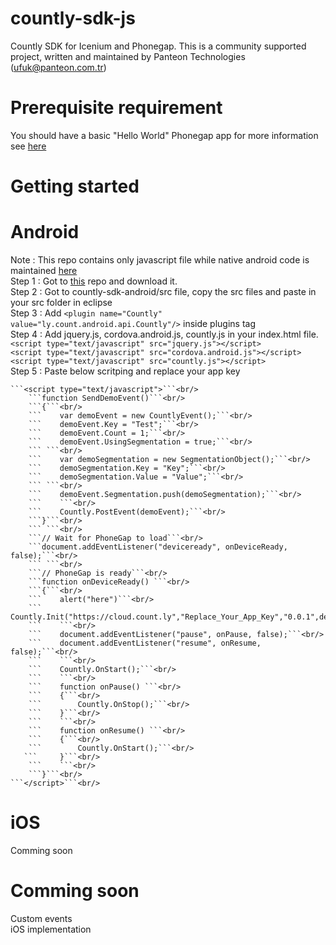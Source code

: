 countly-sdk-js
==============

Countly SDK for Icenium and Phonegap. This is a community supported project, 
written and maintained by Panteon Technologies (ufuk@panteon.com.tr)

Prerequisite requirement
==============
You should have a basic "Hello World" Phonegap app for more information see <a href="http://docs.phonegap.com/en/edge/guide_platforms_index.md.html"> here </a>

Getting started 
==============

Android 
==============
Note : This repo contains only javascript file while native android code is maintained <a href="https://github.com/Countly/countly-sdk-android">here</a> <br/>
Step 1 : Got to <a href="https://github.com/Countly/countly-sdk-android">this</a> repo and download it.<br/>
Step 2 : Got to countly-sdk-android/src file, copy the src files and paste in your src folder in eclipse <br/>
Step 3 : Add ```<plugin name="Countly" value="ly.count.android.api.Countly"/>``` inside plugins tag <br/>
Step 4 : Add jquery.js, cordova.android.js, countly.js in your index.html file. <br/>
	```<script type="text/javascript" src="jquery.js"></script>```<br/>
	```<script type="text/javascript" src="cordova.android.js"></script>```<br/>
    ```<script type="text/javascript" src="countly.js"></script>```<br/>
Step 5 : Paste below scritping and replace your app key <br/>
	
    ```<script type="text/javascript">```<br/>
        ```function SendDemoEvent()```<br/>
        ```{```<br/>
        ```    var demoEvent = new CountlyEvent();```<br/>
        ```    demoEvent.Key = "Test";```<br/>
        ```    demoEvent.Count = 1;```<br/>
        ```    demoEvent.UsingSegmentation = true;```<br/>
        ``` ```<br/>
        ```    var demoSegmentation = new SegmentationObject();```<br/>
        ```    demoSegmentation.Key = "Key";```<br/>
        ```    demoSegmentation.Value = "Value";```<br/>
        ``` ```<br/>
        ```    demoEvent.Segmentation.push(demoSegmentation);```<br/>
        ```    ```<br/>
        ```    Countly.PostEvent(demoEvent);```<br/>
        ```}```<br/>
        ``` ```<br/>
        ```// Wait for PhoneGap to load```<br/>
        ```document.addEventListener("deviceready", onDeviceReady, false);```<br/>
        ``` ```<br/>
        ```// PhoneGap is ready```<br/>
        ```function onDeviceReady() ```<br/>
        ```{```<br/>
        ```    alert("here")```<br/>
        ```    Countly.Init("https://cloud.count.ly","Replace_Your_App_Key","0.0.1",device.uuid);```<br/>
        ```    ```<br/>
        ```    document.addEventListener("pause", onPause, false);```<br/>
        ```    document.addEventListener("resume", onResume, false);```<br/>
        ```    ```<br/>
        ```    Countly.OnStart();```<br/>
        ```    ```<br/>
        ```    function onPause() ```<br/>
        ```    {```<br/>
        ```        Countly.OnStop();```<br/>
        ```    }```<br/>
        ```    ```<br/>
        ```    function onResume() ```<br/>
        ```    {```<br/>
        ```        Countly.OnStart();```<br/>
       ```     }```<br/>
        ```    ```<br/>
        ```}```<br/>
    ```</script>```<br/>

iOS
==============
Comming soon

Comming soon 
==============
Custom events <br/>
iOS implementation<br/>